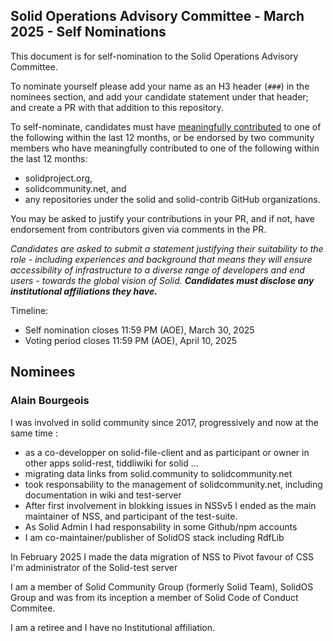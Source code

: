 ## Solid Operations Advisory Committee - March 2025 - Self Nominations

This document is for self-nomination to the Solid Operations Advisory Committee.

To nominate yourself please add your name as an H3 header (`###`) in the nominees section, and add your candidate statement under that header; and create a PR with that addition to this repository.

To self-nominate, candidates must have [meaningfully contributed](https://github.com/solid/odi-governance/pull/20#discussion_r1989960723) to one of the following within the last 12 months, or be endorsed by two community members who have meaningfully contributed to one of the following within the last 12 months:
 - solidproject.org,
 - solidcommunity.net, and
 - any repositories under the solid and solid-contrib GitHub organizations.

You may be asked to justify your contributions in your PR, and if not, have endorsement from contributors given via comments in the PR.

*Candidates are asked to submit a statement justifying their suitability to the role - including experiences and background that means they will ensure accessibility of infrastructure to a diverse range of developers and end users - towards the global vision of Solid. __Candidates must disclose any institutional affiliations they have.__*

Timeline:
 - Self nomination closes 11:59 PM (AOE), March 30, 2025
 - Voting period closes 11:59 PM (AOE), April 10, 2025

## Nominees
### Alain Bourgeois

I was involved in solid community since 2017, progressively and now at the same time :
- as a co-developper on solid-file-client and as participant or owner in other apps solid-rest, tiddliwiki for solid ... 
- migrating data links from solid.community to solidcommunity.net
- took responsability to the management of solidcommunity.net, including documentation in wiki and test-server
- After first involvement in blokking issues in NSSv5 I ended as the main maintainer of NSS, and participant of the test-suite.
- As Solid Admin I had responsability in some Github/npm accounts
- I am co-maintainer/publisher of SolidOS stack including RdfLib

In February 2025 I made the data migration of NSS to Pivot favour of CSS
I'm administrator of the Solid-test server

I am a member of Solid Community Group (formerly Solid Team), SolidOS Group and was from its inception a member of Solid Code of Conduct Commitee.

I am a retiree and I have no Institutional affiliation.




